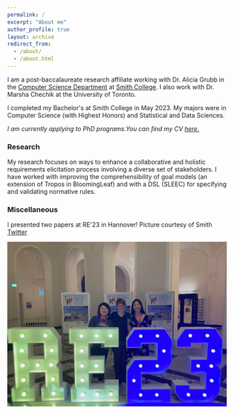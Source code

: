 ```yaml
---
permalink: /
excerpt: "About me"
author_profile: true
layout: archive
redirect_from: 
  - /about/
  - /about.html
---
```


I am a post-baccalaureate research affiliate working with Dr. Alicia Grubb in the [Computer Science Department](http://cs.smith.edu/) at [Smith College](www.smith.edu). I also work with Dr. Marsha Chechik at the University of Toronto.

I completed my Bachelor's at Smith College in May 2023. My majors were in Computer Science (with Highest Honors) and Statistical and Data Sciences.

_I am currently applying to PhD programs.You can find my CV [here.](https://yesugenb.github.io/YesugenBaatartogtokhCV.pdf)_

### Research 

My research focuses on ways to enhance a collaborative and holistic requirements elicitation process involving a diverse set of stakeholders. I have worked with improving the comprehensibility of goal models (an extension of Tropos in BloomingLeaf) and with a DSL (SLEEC) for specifying and validating normative rules.

### Miscellaneous

 I presented two papers at RE'23 in Hannover! Picture courtesy of Smith [Twitter](https://twitter.com/smithcollege/status/1717164135874429187/photo/1)
 
[<img src="images/re-2023.png"  width="600" >](https://twitter.com/smithcollege/status/1717164135874429187/photo/1)
